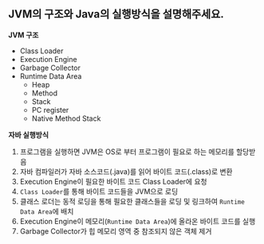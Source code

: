 ## JVM의 구조와 Java의 실행방식을 설명해주세요.

**JVM 구조**
- Class Loader
- Execution Engine
- Garbage Collector
- Runtime Data Area
    - Heap
    - Method
    - Stack
    - PC register
    - Native Method Stack


**자바 실행방식**

1. 프로그램을 실행하면 JVM은 OS로 부터 프로그램이 필요로 하는 메모리를 할당받음
2. 자바 컴파일러가 자바 소스코드(.java)를 읽어 바이트 코드(.class)로 변환
3. Execution Engine이 필요한 바이트 코드 Class Loader에 요청
4. `Class Loader`를 통해 바이트 코드들을 JVM으로 로딩
5. 클래스 로더는 동적 로딩을 통해 필요한 클래스들을 로딩 및 링크하여 `Runtime Data Area`에 배치
6. Execution Engine이 메모리(`Runtime Data Area`)에 올라온 바이트 코드를 실행
7. Garbage Collector가 힙 메모리 영역 중 참조되지 않은 객체 제거
